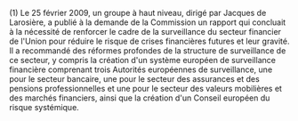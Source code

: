 (1) Le 25 février 2009, un groupe à haut niveau, dirigé par Jacques de Larosière, a publié à la demande de la Commission un rapport qui concluait à la nécessité de renforcer le cadre de la surveillance du secteur financier de l'Union pour réduire le risque de crises financières futures et leur gravité. Il a recommandé des réformes profondes de la structure de surveillance de ce secteur, y compris la création d'un système européen de surveillance financière comprenant trois Autorités européennes de surveillance, une pour le secteur bancaire, une pour le secteur des assurances et des pensions professionnelles et une pour le secteur des valeurs mobilières et des marchés financiers, ainsi que la création d'un Conseil européen du risque systémique.